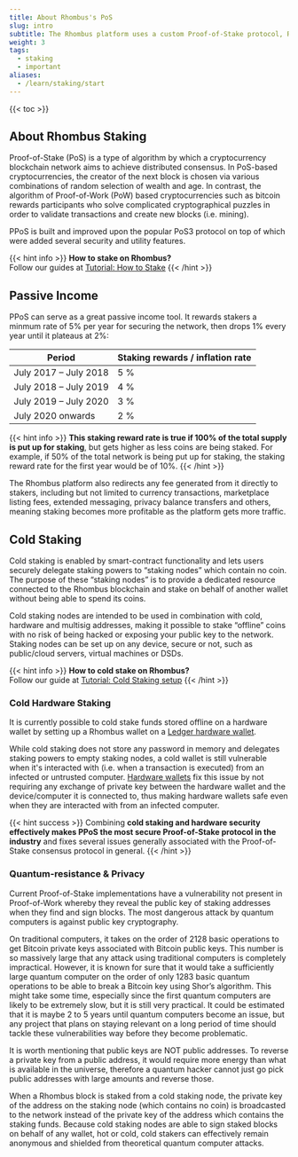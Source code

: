 ```yaml
---
title: About Rhombus's PoS
slug: intro
subtitle: The Rhombus platform uses a custom Proof-of-Stake protocol, Rhombus Proof-of-Stake (PPoS), as its consensus mechanism
weight: 3
tags:
  - staking
  - important
aliases:
  - /learn/staking/start
---
```


{{< toc >}}

## About Rhombus Staking

Proof-of-Stake (PoS) is a type of algorithm by which a cryptocurrency blockchain network aims to achieve distributed consensus. In PoS-based cryptocurrencies, the creator of the next block is chosen via various combinations of random selection of wealth and age. In contrast, the algorithm of Proof-of-Work (PoW) based cryptocurrencies such as bitcoin rewards participants who solve complicated cryptographical puzzles in order to validate transactions and create new blocks (i.e. mining).

PPoS is built and improved upon the popular PoS3 protocol on top of which were added several security and utility features.

{{< hint info >}}
**How to stake on Rhombus?**\
Follow our guides at [Tutorial: How to Stake](/tutorial/staking/)
{{< /hint >}}

## Passive Income

PPoS can serve as a great passive income tool. It rewards stakers a minmum rate of 5% per year for securing the network, then drops 1% every year until it plateaus at 2%:

| Period | Staking rewards / inflation rate |
| ------ | -------------------------------- |
| July 2017 – July 2018 | 5 % |
| July 2018 – July 2019 | 4 % |
| July 2019 – July 2020 | 3 % |
| July 2020 onwards     | 2 % |

{{< hint info >}}
**This staking reward rate is true if 100% of the total supply is put up for staking**, but gets higher as less coins are being staked. For example, if 50% of the total network is being put up for staking, the staking reward rate for the first year would be of 10%.
{{< /hint >}}

The Rhombus platform also redirects any fee generated from it directly to stakers, including but not limited to currency transactions, marketplace listing fees, extended messaging, privacy balance transfers and others, meaning staking becomes more profitable as the platform gets more traffic.


## Cold Staking

Cold staking is enabled by smart-contract functionality and lets users securely delegate staking powers to “staking nodes” which contain no coin. The purpose of these “staking nodes” is to provide a dedicated resource connected to the Rhombus blockchain and stake on behalf of another wallet without being able to spend its coins.

Cold staking nodes are intended to be used in combination with cold, hardware and multisig addresses, making it possible to stake “offline” coins with no risk of being hacked or exposing your public key to the network. Staking nodes can be set up on any device, secure or not, such as public/cloud servers, virtual machines or DSDs.

{{< hint info >}}
**How to cold stake on Rhombus?**\
Follow our guide at [Tutorial: Cold Staking setup](/tutorial/staking/cold-staking/)
{{< /hint >}}

### Cold Hardware Staking

It is currently possible to cold stake funds stored offline on a hardware wallet by setting up a Rhombus wallet on a [Ledger hardware wallet](/tutorial/staking/ledger/).

While cold staking does not store any password in memory and delegates staking powers to empty staking nodes, a cold wallet is still vulnerable when it's interacted with (i.e. when a transaction is executed) from an infected or untrusted computer. [Hardware wallets](/learn/hardware-wallets/) fix this issue by not requiring any exchange of private key between the hardware wallet and the device/computer it is connected to, thus making hardware wallets safe even when they are interacted with from an infected computer.

{{< hint success >}}
Combining **cold staking and hardware security effectively makes PPoS the most secure Proof-of-Stake protocol in the industry** and fixes several issues generally associated with the Proof-of-Stake consensus protocol in general.
{{< /hint >}}

### Quantum-resistance & Privacy

Current Proof-of-Stake implementations have a vulnerability not present in Proof-of-Work whereby they reveal the public key of staking addresses when they find and sign blocks. The most dangerous attack by quantum computers is against public key cryptography.

On traditional computers, it takes on the order of 2128 basic operations to get Bitcoin private keys associated with Bitcoin public keys. This number is so massively large that any attack using traditional computers is completely impractical. However, it is known for sure that it would take a sufficiently large quantum computer on the order of only 1283 basic quantum operations to be able to break a Bitcoin key using Shor’s algorithm. This might take some time, especially since the first quantum computers are likely to be extremely slow, but it is still very practical. It could be estimated that it is maybe 2 to 5 years until quantum computers become an issue, but any project that plans on staying relevant on a long period of time should tackle these vulnerabilities way before they become problematic.

It is worth mentioning that public keys are NOT public addresses. To reverse a private key from a public address, it would require more energy than what is available in the universe, therefore a quantum hacker cannot just go pick public addresses with large amounts and reverse those.

When a Rhombus block is staked from a cold staking node, the private key of the address on the staking node (which contains no coin) is broadcasted to the network instead of the private key of the address which contains the staking funds. Because cold staking nodes are able to sign staked blocks on behalf of any wallet, hot or cold, cold stakers can effectively remain anonymous and shielded from theoretical quantum computer attacks.